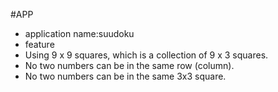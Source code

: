 #APP
- application name:suudoku
- feature
- Using 9 x 9 squares, which is a collection of 9 x 3 squares.
- No two numbers can be in the same row (column).
- No two numbers can be in the same 3x3 square.